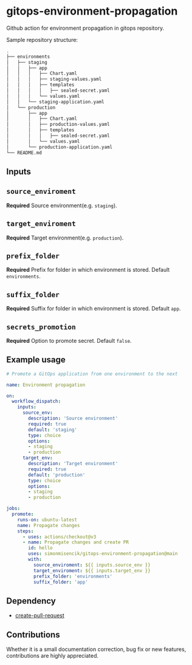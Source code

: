 # gitops-environment-propagation

Github action for environment propagation in gitops repository.

Sample repository structure:
``` bash
.
├── environments
│   ├── staging
│   │   ├── app
│   │   │   ├── Chart.yaml
│   │   │   ├── staging-values.yaml
│   │   │   ├── templates
│   │   │   │   ├── sealed-secret.yaml
│   │   │   └── values.yaml
│   │   └── staging-application.yaml
│   └── production
│       ├── app
│       │   ├── Chart.yaml
│       │   ├── production-values.yaml
│       │   ├── templates
│       │   │   ├── sealed-secret.yaml
│       │   └── values.yaml
│       └── production-application.yaml
└── README.md
```

## Inputs

## `source_enviroment`

**Required** Source environment(e.g. `staging`).

## `target_enviroment`

**Required** Target environment(e.g. `production`).

## `prefix_folder`

**Required** Prefix for folder in which environment is stored. Default `environments`.

## `suffix_folder`

**Required** Suffix for folder in which environment is stored. Default `app`.

## `secrets_promotion`

**Required** Option to promote secret. Default `false`.

## Example usage

``` yaml
# Promote a GitOps application from one environment to the next

name: Environment propagation

on:
  workflow_dispatch:
    inputs:
      source_env:
        description: 'Source environment'
        required: true
        default: 'staging' 
        type: choice
        options:
        - staging
        - production
      target_env:
        description: 'Target environment'
        required: true
        default: 'production' 
        type: choice
        options:
        - staging
        - production

jobs:
  promote:
    runs-on: ubuntu-latest
    name: Propagate changes
    steps:
      - uses: actions/checkout@v3
      - name: Propagate changes and create PR
        id: hello
        uses: simonmisencik/gitops-environment-propagation@main
        with:
          source_enviroment: ${{ inputs.source_env }}
          target_enviroment: ${{ inputs.target_env }}
          prefix_folder: 'environments'
          suffix_folder: 'app'

```
## Dependency

- [create-pull-request](https://github.com/peter-evans/create-pull-request)

## Contributions

Whether it is a small documentation correction, bug fix or new features, contributions are highly appreciated.
